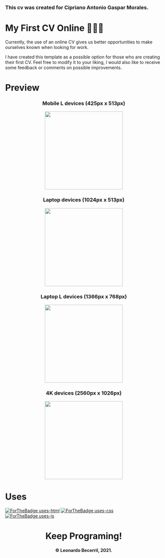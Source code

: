 
### This cv was created for Cipriano Antonio Gaspar Morales.


# My First CV Online 🧑‍💼📜

Currently, the use of an online CV gives us better opportunities to make ourselves known when looking for work.

I have created this template as a possible option for those who are creating their first CV.
Feel free to modify it to your liking, I would also like to receive some feedback or comments on possible improvements.

# Preview
<h3 align="center">Mobile L devices (425px x 513px)</h3>
<p align="center">
<img width="250px" src="https://user-images.githubusercontent.com/63682340/123584493-12367080-d7a7-11eb-8432-dcbdabaf8811.png">
</p>

<h3 align="center">Laptop devices (1024px x 513px)</h3>
<p align="center">
<img width="250px" src="https://user-images.githubusercontent.com/63682340/123585595-1b284180-d7a9-11eb-8018-5c78b4df7a9b.png">
</p>

<h3 align="center">Laptop L devices (1366px x 768px)</h3>
<p align="center">
<img width="250px" src="https://user-images.githubusercontent.com/63682340/123585295-9806eb80-d7a8-11eb-88aa-5ac75ce33b74.png">
</p>

<h3 align="center">4K devices (2560px x 1026px)</h3>
<p align="center">
<img width="250px" src="https://user-images.githubusercontent.com/63682340/123585303-9b9a7280-d7a8-11eb-96fc-6e2c4a685261.png">
</p>

# Uses
[![ForTheBadge uses-html](http://ForTheBadge.com/images/badges/uses-html.svg)](http://ForTheBadge.com)
[![ForTheBadge uses-css](http://ForTheBadge.com/images/badges/uses-css.svg)](http://ForTheBadge.com)
[![ForTheBadge uses-js](http://ForTheBadge.com/images/badges/uses-js.svg)](http://ForTheBadge.com)

<h1 align="center">Keep Programing!</h1>
<h4 align="center">© Leonardo Becerril, 2021.</h4>

